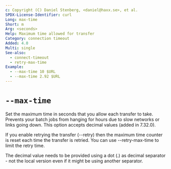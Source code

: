 ```yaml
---
c: Copyright (C) Daniel Stenberg, <daniel@haxx.se>, et al.
SPDX-License-Identifier: curl
Long: max-time
Short: m
Arg: <seconds>
Help: Maximum time allowed for transfer
Category: connection timeout
Added: 4.0
Multi: single
See-also:
  - connect-timeout
  - retry-max-time
Example:
  - --max-time 10 $URL
  - --max-time 2.92 $URL
---
```


# `--max-time`

Set the maximum time in seconds that you allow each transfer to take. Prevents
your batch jobs from hanging for hours due to slow networks or links going
down. This option accepts decimal values (added in 7.32.0).

If you enable retrying the transfer (--retry) then the maximum time counter is
reset each time the transfer is retried. You can use --retry-max-time to limit
the retry time.

The decimal value needs to be provided using a dot (.) as decimal separator -
not the local version even if it might be using another separator.
